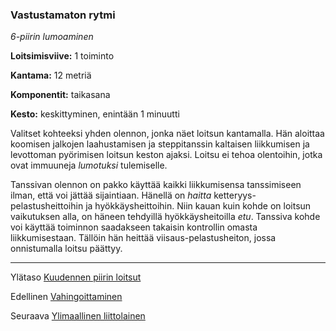 ### Vastustamaton rytmi

*6-piirin lumoaminen*

**Loitsimisviive:** 1 toiminto

**Kantama:** 12 metriä

**Komponentit:** taikasana

**Kesto:** keskittyminen, enintään 1 minuutti

Valitset kohteeksi yhden olennon, jonka näet loitsun kantamalla. Hän aloittaa koomisen jalkojen laahustamisen ja steppitanssin kaltaisen liikkumisen ja levottoman pyörimisen loitsun keston ajaksi. Loitsu ei tehoa olentoihin, jotka ovat immuuneja *lumotuksi* tulemiselle.

Tanssivan olennon on pakko käyttää kaikki liikkumisensa tanssimiseen ilman, että voi jättää sijaintiaan. Hänellä on *haitta* ketteryys-pelastusheittoihin ja hyökkäysheittoihin. Niin kauan kuin kohde on loitsun vaikutuksen alla, on häneen tehdyillä hyökkäysheitoilla *etu*. Tanssiva kohde voi käyttää toiminnon saadakseen takaisin kontrollin omasta liikkumisestaan. Tällöin hän heittää viisaus-pelastusheiton, jossa onnistumalla loitsu päättyy.

---

Ylätaso [Kuudennen piirin loitsut](6_piirin_loitsut)

Edellinen [Vahingoittaminen](Vahingoittaminen)

Seuraava [Ylimaallinen liittolainen](Ylimaallinen_liittolainen)

